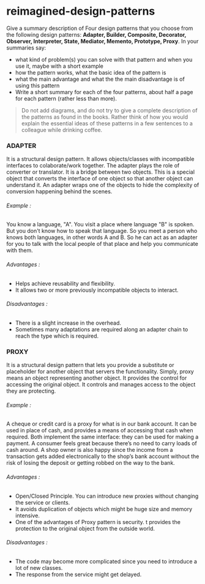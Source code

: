 # reimagined-design-patterns

Give a summary description of Four design patterns that you choose from the following design patterns: **Adapter,  Builder, Composite, Decorator, Observer, Interpreter, State, Mediator, Memento, Prototype, Proxy**. In your summaries say:

- what kind of problem(s) you can solve with that pattern and when you use it, maybe with a short example
- how the pattern works, what the basic idea of the pattern is
- what the main advantage and what the the main disadvantage is of using this pattern
- Write a short summary for each of the four patterns, about half a page for each pattern (rather less than more). 

> Do not add diagrams, and do not try to give a complete description of the patterns as found in the books. Rather think of how you would explain the essential ideas of these patterns in a few sentences to a colleague while drinking coffee.


### ADAPTER

It is a structural design pattern. It allows objects/classes with incompatible interfaces to colaborate/work together. The adapter plays the role of converter or translator. It is a bridge between two objects. This is a special object that converts the interface of one object so that another object can understand it. An adapter wraps one of the objects to hide the complexity of conversion happening behind the scenes.
###### Example : 
You know a language, "A". You visit a place where language "B" is spoken. But you don't know how to speak that language. So you meet a person who knows both languages, in other words A and B. So he can act as an adapter for you to talk with the local people of that place and help you communicate with them.
###### Advantages :
- Helps achieve reusability and flexibility.
- It allows two or more previously incompatible objects to interact.
###### Disadvantages :
- There is a slight increase in the overhead.
- Sometimes many adaptations are required along an adapter chain to reach the type which is required.


### PROXY

It is a structural design pattern that lets you provide a substitute or placeholder for another object that servers the functionality. Simply, proxy means an object representing another object. It provides the control for accessing the original object. It controls and manages access to the object they are protecting.
###### Example : 
A cheque or credit card is a proxy for what is in our bank account. It can be used in place of cash, and provides a means of accessing that cash when required. Both implement the same interface: they can be used for making a payment. A consumer feels great because there’s no need to carry loads of cash around. A shop owner is also happy since the income from a transaction gets added electronically to the shop’s bank account without the risk of losing the deposit or getting robbed on the way to the bank.
###### Advantages :
- Open/Closed Principle. You can introduce new proxies without changing the service or clients.
- It avoids duplication of objects which might be huge size and memory intensive.
- One of the advantages of Proxy pattern is security. t provides the protection to the original object from the outside world.
###### Disadvantages :
- The code may become more complicated since you need to introduce a lot of new classes.
- The response from the service might get delayed.

